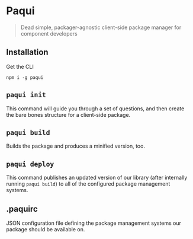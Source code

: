 # Paqui

> Dead simple, packager-agnostic client-side package manager for component developers

## Installation

Get the CLI

```shell
npm i -g paqui
```

## `paqui init`

This command will guide you through a set of questions, and then create the bare bones structure for a client-side package.

## `paqui build`

Builds the package and produces a minified version, too.

## `paqui deploy`

This command publishes an updated version of our library (after internally running `paqui build`) to all of the configured package management systems.

## **.paquirc**

JSON configuration file defining the package management systems our package should be available on.
